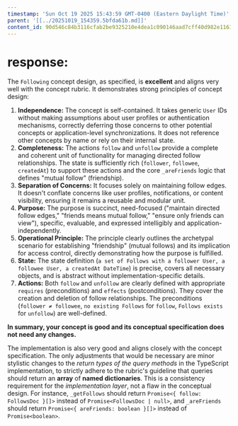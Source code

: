 ```yaml
---
timestamp: 'Sun Oct 19 2025 15:43:59 GMT-0400 (Eastern Daylight Time)'
parent: '[[../20251019_154359.5bfda61b.md]]'
content_id: 90d546c84b3116cfab2be9325210e4dea1c090146aad7cff40d982e1161a507f
---
```


# response:

The `Following` concept design, as specified, is **excellent** and aligns very well with the concept rubric. It demonstrates strong principles of concept design:

1. **Independence:** The concept is self-contained. It takes generic `User` IDs without making assumptions about user profiles or authentication mechanisms, correctly deferring those concerns to other potential concepts or application-level synchronizations. It does not reference other concepts by name or rely on their internal state.
2. **Completeness:** The actions `follow` and `unfollow` provide a complete and coherent unit of functionality for managing directed follow relationships. The state is sufficiently rich (`follower`, `followee`, `createdAt`) to support these actions and the core `_areFriends` logic that defines "mutual follow" (friendship).
3. **Separation of Concerns:** It focuses solely on maintaining follow edges. It doesn't conflate concerns like user profiles, notifications, or content visibility, ensuring it remains a reusable and modular unit.
4. **Purpose:** The purpose is succinct, need-focused ("maintain directed follow edges," "friends means mutual follow," "ensure only friends can view"), specific, evaluable, and expressed intelligibly and application-independently.
5. **Operational Principle:** The principle clearly outlines the archetypal scenario for establishing "friendship" (mutual follows) and its implication for access control, directly demonstrating how the purpose is fulfilled.
6. **State:** The state definition (`a set of Follows with a follower User, a followee User, a createdAt DateTime`) is precise, covers all necessary objects, and is abstract without implementation-specific details.
7. **Actions:** Both `follow` and `unfollow` are clearly defined with appropriate `requires` (preconditions) and `effects` (postconditions). They cover the creation and deletion of follow relationships. The preconditions (`follower ≠ followee`, `no existing Follows` for `follow`, `Follows exists` for `unfollow`) are well-defined.

**In summary, your concept is good and its conceptual specification does not need any changes.**

The implementation is also very good and aligns closely with the concept specification. The only adjustments that would be necessary are minor stylistic changes to the *return types of the query methods* in the TypeScript implementation, to strictly adhere to the rubric's guideline that queries should return an **array** of **named dictionaries**. This is a consistency requirement for the *implementation layer*, not a flaw in the conceptual design. For instance, `_getFollows` should return `Promise<{ follow: FollowsDoc }[]>` instead of `Promise<FollowsDoc | null>`, and `_areFriends` should return `Promise<{ areFriends: boolean }[]>` instead of `Promise<boolean>`.
